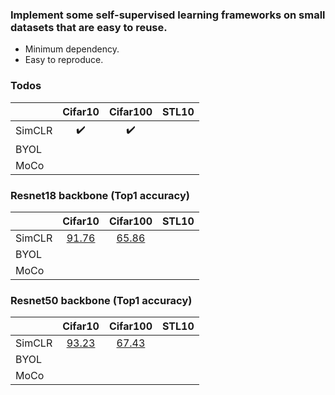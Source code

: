 ### Implement some self-supervised learning frameworks on small datasets that are easy to reuse.

- Minimum dependency.
- Easy to reproduce.

### Todos
|        | Cifar10 | Cifar100 | STL10 |
|--------|:---------:|:---------:|:---------:|
| SimCLR | :heavy_check_mark: | :heavy_check_mark: |       |
| BYOL   |         |          |       |
| MoCo   |         |          |       |

### Resnet18 backbone (Top1 accuracy)

|        | Cifar10 | Cifar100 | STL10 |
|--------|:---------:|:----------:|:----------:|
| SimCLR | [91.76](https://tensorboard.dev/experiment/xX41MXS7QqWVB1E1mqUgGw/#scalars&_smoothingWeight=0) |   [65.86](https://tensorboard.dev/experiment/kND6mvhWSDKvgFeKEg5T3Q/#scalars&_smoothingWeight=0)       |       |
| BYOL   |         |          |       |
| MoCo   |         |          |       |

### Resnet50 backbone (Top1 accuracy)

|        | Cifar10 | Cifar100 | STL10 |
|--------|:---------:|:---------:|:---------:|
| SimCLR | [93.23](https://tensorboard.dev/experiment/nqCAT0f8Tdin7lpW6BpcLw/#scalars&_smoothingWeight=0) | [67.43](https://tensorboard.dev/experiment/M7iBEIV1R1OIwuqxjSLJJQ/#scalars&_smoothingWeight=0) |       |
| BYOL   |         |          |       |
| MoCo   |         |          |       |
